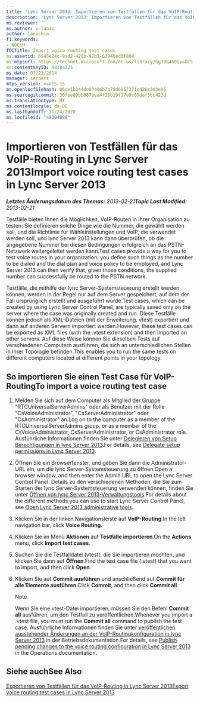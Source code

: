 ```yaml
---
title: 'Lync Server 2013: Importieren von Testfällen für das VoIP-Routing'
description: 'Lync Server 2013: Importieren von Testfällen für das VoIP-Routing'
ms.reviewer: ''
ms.author: v-lanac
author: lanachin
f1.keywords:
- NOCSH
TOCTitle: Import voice routing test cases
ms:assetid: 6546e24c-9ad2-428b-92b2-63948ed0f884
ms:mtpsurl: https://technet.microsoft.com/en-us/library/Gg398460(v=OCS.15)
ms:contentKeyID: 48184325
ms.date: 07/23/2014
manager: serdars
mtps_version: v=OCS.15
ms.openlocfilehash: 06ce1b144de03406b7b78d6957371ed2bc303e95
ms.sourcegitcommit: 36fee89bb887bea4f18b19f17a8c69daf5bc423d
ms.translationtype: MT
ms.contentlocale: de-DE
ms.lasthandoff: 11/24/2020
ms.locfileid: "49394898"
---
```

# <a name="import-voice-routing-test-cases-in-lync-server-2013"></a><span data-ttu-id="4d3a1-103">Importieren von Testfällen für das VoIP-Routing in Lync Server 2013</span><span class="sxs-lookup"><span data-stu-id="4d3a1-103">Import voice routing test cases in Lync Server 2013</span></span>

<div data-xmlns="http://www.w3.org/1999/xhtml">

<div class="topic" data-xmlns="http://www.w3.org/1999/xhtml" data-msxsl="urn:schemas-microsoft-com:xslt" data-cs="https://msdn.microsoft.com/">

<div data-asp="https://msdn2.microsoft.com/asp">



</div>

<div id="mainSection">

<div id="mainBody"><span data-ttu-id="4d3a1-104">

<span> </span></span><span class="sxs-lookup"><span data-stu-id="4d3a1-104">

<span> </span></span></span>

<span data-ttu-id="4d3a1-105">_**Letztes Änderungsdatum des Themas:** 2013-02-21_</span><span class="sxs-lookup"><span data-stu-id="4d3a1-105">_**Topic Last Modified:** 2013-02-21_</span></span>

<span data-ttu-id="4d3a1-106">Testfälle bieten Ihnen die Möglichkeit, VoIP-Routen in Ihrer Organisation zu testen: Sie definieren solche Dinge wie die Nummer, die gewählt werden soll, und die Richtlinie für Wähleinstellungen und VoIP, die verwendet werden soll, und lync Server 2013 kann dann überprüfen, ob die angegebene Nummer bei diesen Bedingungen erfolgreich an das PSTN-Netzwerk weitergeleitet werden kann.</span><span class="sxs-lookup"><span data-stu-id="4d3a1-106">Test cases provide a way for you to test voice routes in your organization: you define such things as the number to be dialed and the dial plan and voice policy to be employed, and Lync Server 2013 can then verify that, given those conditions, the supplied number can successfully be routed to the PSTN network.</span></span>

<span data-ttu-id="4d3a1-107">Testfälle, die mithilfe der lync Server-Systemsteuerung erstellt werden können, werden in der Regel nur auf dem Server gespeichert, auf dem der Fall ursprünglich erstellt und ausgeführt wurde.</span><span class="sxs-lookup"><span data-stu-id="4d3a1-107">Test cases, which can be created by using Lync Server Control Panel, are typically saved only on the server where the case was originally created and run.</span></span> <span data-ttu-id="4d3a1-108">Diese Testfälle können jedoch als XML-Dateien (mit der Erweiterung. vtest) exportiert und dann auf anderen Servern importiert werden.</span><span class="sxs-lookup"><span data-stu-id="4d3a1-108">However, these test cases can be exported as XML files (with the .vtest extension) and then imported on other servers.</span></span> <span data-ttu-id="4d3a1-109">Auf diese Weise können Sie dieselben Tests auf verschiedenen Computern ausführen, die sich an unterschiedlichen Stellen in Ihrer Topologie befinden.</span><span class="sxs-lookup"><span data-stu-id="4d3a1-109">This enables you to run the same tests on different computers located at different points in your topology.</span></span>

<div>

## <a name="to-import-a-voice-routing-test-case"></a><span data-ttu-id="4d3a1-110">So importieren Sie einen Test Case für VoIP-Routing</span><span class="sxs-lookup"><span data-stu-id="4d3a1-110">To import a voice routing test case</span></span>

1.  <span data-ttu-id="4d3a1-111">Melden Sie sich auf dem Computer als Mitglied der Gruppe "RTCUniversalServerAdmins" oder als Benutzer mit der Rolle "CsVoiceAdministrator", "CsServerAdministrator" oder "CsAdministrator" an.</span><span class="sxs-lookup"><span data-stu-id="4d3a1-111">Log on to the computer as a member of the RTCUniversalServerAdmins group, or as a member of the CsVoiceAdministrator, CsServerAdministrator, or CsAdministrator role.</span></span> <span data-ttu-id="4d3a1-112">Ausführliche Informationen finden Sie unter [Delegieren von Setup Berechtigungen in lync Server 2013](lync-server-2013-delegate-setup-permissions.md).</span><span class="sxs-lookup"><span data-stu-id="4d3a1-112">For details, see [Delegate setup permissions in Lync Server 2013](lync-server-2013-delegate-setup-permissions.md).</span></span>

2.  <span data-ttu-id="4d3a1-113">Öffnen Sie ein Browserfenster, und geben Sie dann die Administrator-URL ein, um die lync Server-Systemsteuerung zu öffnen.</span><span class="sxs-lookup"><span data-stu-id="4d3a1-113">Open a browser window, and then enter the Admin URL to open the Lync Server Control Panel.</span></span> <span data-ttu-id="4d3a1-114">Details zu den verschiedenen Methoden, die Sie zum Starten der lync Server-Systemsteuerung verwenden können, finden Sie unter [Öffnen von lync Server 2013-Verwaltungstools](lync-server-2013-open-lync-server-administrative-tools.md).</span><span class="sxs-lookup"><span data-stu-id="4d3a1-114">For details about the different methods you can use to start Lync Server Control Panel, see [Open Lync Server 2013 administrative tools](lync-server-2013-open-lync-server-administrative-tools.md).</span></span>

3.  <span data-ttu-id="4d3a1-115">Klicken Sie in der linken Navigationsleiste auf **VoIP-Routing**.</span><span class="sxs-lookup"><span data-stu-id="4d3a1-115">In the left navigation bar, click **Voice Routing**.</span></span>

4.  <span data-ttu-id="4d3a1-116">Klicken Sie im Menü **Aktionen** auf **Testfälle importieren**.</span><span class="sxs-lookup"><span data-stu-id="4d3a1-116">On the **Actions** menu, click **Import test cases**.</span></span>

5.  <span data-ttu-id="4d3a1-117">Suchen Sie die Testfalldatei (vtest), die Sie importieren möchten, und klicken Sie dann auf **Öffnen**.</span><span class="sxs-lookup"><span data-stu-id="4d3a1-117">Find the test case file (.vtest) that you want to import, and then click **Open**.</span></span>

6.  <span data-ttu-id="4d3a1-118">Klicken Sie auf **Commit ausführen** und anschließend auf **Commit für alle Elemente ausführen**.</span><span class="sxs-lookup"><span data-stu-id="4d3a1-118">Click **Commit**, and then click **Commit all**.</span></span>
    
    <div>
    

    > [!NOTE]  
    > <span data-ttu-id="4d3a1-119">Wenn Sie eine vtest-Datei importieren, müssen Sie den Befehl <STRONG>Commit all</STRONG> ausführen, um den Testfall zu veröffentlichen.</span><span class="sxs-lookup"><span data-stu-id="4d3a1-119">Whenever you import a .vtest file, you must run the <STRONG>Commit all</STRONG> command to publish the test case.</span></span> <span data-ttu-id="4d3a1-120">Ausführliche Informationen finden Sie unter <A href="lync-server-2013-publish-pending-changes-to-the-voice-routing-configuration.md">veröffentlichen ausstehender Änderungen an der VoIP-Routingkonfiguration in lync Server 2013</A> in der Betriebsdokumentation.</span><span class="sxs-lookup"><span data-stu-id="4d3a1-120">For details, see <A href="lync-server-2013-publish-pending-changes-to-the-voice-routing-configuration.md">Publish pending changes to the voice routing configuration in Lync Server 2013</A> in the Operations documentation.</span></span>

    
    </div>

</div>

<div>

## <a name="see-also"></a><span data-ttu-id="4d3a1-121">Siehe auch</span><span class="sxs-lookup"><span data-stu-id="4d3a1-121">See Also</span></span>


[<span data-ttu-id="4d3a1-122">Exportieren von Testfällen für das VoIP-Routing in Lync Server 2013</span><span class="sxs-lookup"><span data-stu-id="4d3a1-122">Export voice routing test cases in Lync Server 2013</span></span>](lync-server-2013-export-voice-routing-test-cases.md)  
  

<span data-ttu-id="4d3a1-123"></div>

</div>

<span> </span>

</div>

</div>

</span><span class="sxs-lookup"><span data-stu-id="4d3a1-123"></div>

</div>

<span> </span>

</div>

</div>

</span></span></div>

